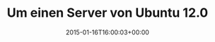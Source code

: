 ---
retweeted: false
source: <a href="http://twitter.com" rel="nofollow">Twitter Web Client</a>
entities:
  hashtags: []
  symbols: []
  user_mentions:
  - name: Host Europe GmbH
    screen_name: Hosteurope
    indices:
    - '72'
    - '83'
    id_str: '54830923'
    id: '54830923'
  urls: []
display_text_range:
- '0'
- '140'
favorite_count: '2'
id_str: '556118695601528832'
truncated: false
retweet_count: '0'
id: '556118695601528832'
created_at: Fri Jan 16 16:00:03 +0000 2015
favorited: false
full_text: Um einen Server von Ubuntu 12.04 auf 14.04 upgraden zu dürfen, kassiert
  [@Hosteurope](https://twitter.com/Hosteurope) 99 Euro und als Ausgleich bekomme
  ich weniger Ram. Fair.
lang: de
tags:
- pesos:twitter
date: '2015-01-16T16:00:03+00:00'
src: https://twitter.com/bascht/status/556118695601528832
original_url: https://twitter.com/bascht/status/556118695601528832
type: twitter_tweet
text: Um einen Server von Ubuntu 12.04 auf 14.04 upgraden zu dürfen, kassiert [@Hosteurope](https://twitter.com/Hosteurope)
  99 Euro und als Ausgleich bekomme ich weniger Ram. Fair.
title: Um einen Server von Ubuntu 12.0

---